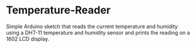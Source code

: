 # Temperature-Reader

Simple Arduino sketch that reads the current temperature and humidity using a DHT-11 temperature and humidity sensor and prints the reading on a 1602 LCD display.
